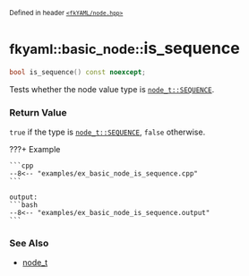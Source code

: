 <small>Defined in header [`<fkYAML/node.hpp>`](https://github.com/fktn-k/fkYAML/blob/develop/include/fkYAML/node.hpp)</small>

# <small>fkyaml::basic_node::</small>is_sequence

```cpp
bool is_sequence() const noexcept;
```

Tests whether the node value type is [`node_t::SEQUENCE`](node_t.md).  

### **Return Value**

`true` if the type is [`node_t::SEQUENCE`](node_t.md), `false` otherwise.  

???+ Example

    ```cpp
    --8<-- "examples/ex_basic_node_is_sequence.cpp"
    ```

    output:
    ```bash
    --8<-- "examples/ex_basic_node_is_sequence.output"
    ```

### **See Also**

* [node_t](node_t.md)
